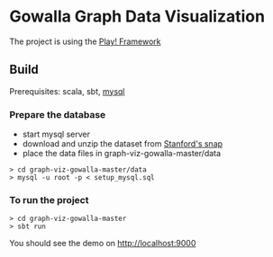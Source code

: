 # Gowalla Graph Data Visualization


The project is using the [Play! Framework](https://www.playframework.com/) 

## Build

Prerequisites: scala, sbt, [mysql](https://dev.mysql.com/downloads/mysql/)

### Prepare the database
- start mysql server
- download and unzip the dataset from [Stanford's snap](https://snap.stanford.edu/data/loc-gowalla.html)
- place the data files in graph-viz-gowalla-master/data
```
> cd graph-viz-gowalla-master/data
> mysql -u root -p < setup_mysql.sql
```

### To run the project
```
> cd graph-viz-gowalla-master
> sbt run
```

You should see the demo on [http://localhost:9000](http://localhost:9000)